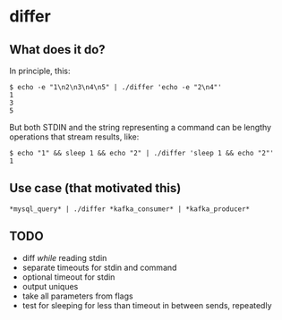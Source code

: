 # differ

## What does it do?

In principle, this:
```
$ echo -e "1\n2\n3\n4\n5" | ./differ 'echo -e "2\n4"'
1
3
5
```

But both STDIN and the string representing a command can be lengthy operations that stream results, like:
```
$ echo "1" && sleep 1 && echo "2" | ./differ 'sleep 1 && echo "2"'
1
```

## Use case (that motivated this)

```
*mysql_query* | ./differ *kafka_consumer* | *kafka_producer*
```

## TODO

- diff *while* reading stdin
- separate timeouts for stdin and command
- optional timeout for stdin
- output uniques
- take all parameters from flags
- test for sleeping for less than timeout in between sends, repeatedly
